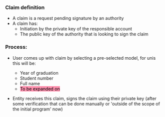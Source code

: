 
### Claim definition
- A claim is a request pending signature by an authority
- A claim has:
	- Initiation by the private key of the responsible account
	- The public key of the authority that is looking to sign the claim

### Process:
- User comes up with claim by selecting a pre-selected model, for unis this will be:
	- Year of graduation
	- Student number
	- Full name
	- <mark style="background: #FF5582A6;">To be expanded on</mark>

- Entity receives this claim, signs the claim using their private key (after some verification that can be done manually or 'outside of the scope of the initial program' now)

